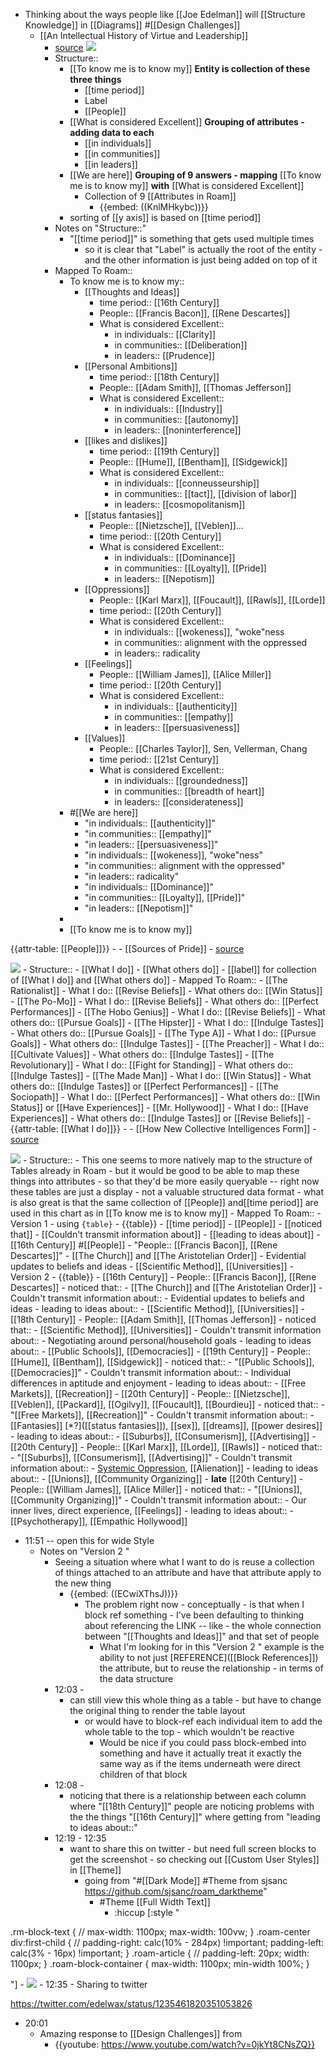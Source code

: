- Thinking about the ways people like [[Joe Edelman]] will [[Structure Knowledge]] in [[Diagrams]] #[[Design Challenges]]
    - [[An Intellectual History of Virtue and Leadership]]
        - [source](https://twitter.com/edelwax/status/921417792867446784)
![](https://firebasestorage.googleapis.com/v0/b/firescript-577a2.appspot.com/o/imgs%2Fapp%2Froam%2Fffp_j4AGI7?alt=media&token=f021b85f-9dcc-4d62-9cac-467491b38406)
        - Structure::
            - [[To know me is to know my]]
__Entity is collection of these three things__
                - [[time period]]
                - Label
                - [[People]]
            - [[What is considered Excellent]]
__Grouping of attributes - adding data to each__
                - [[in individuals]]
                - [[in communities]] 
                - [[in leaders]]
            - [[We are here]]
__Grouping of 9 answers - mapping__ [[To know me is to know my]] __with__ [[What is considered Excellent]]
                - Collection of 9 [[Attributes in Roam]]
                    - {{embed: ((KnlMHkybc))}}
            - sorting of [[y axis]] is based on [[time period]]
        - Notes on "Structure::"
            - "[[time period]]" is something that gets used multiple times
                - so it is clear that "Label" is actually the root of the entity - and the other information is just being added on top of it
        - Mapped To Roam:: 
            - To know me is to know my::
                - [[Thoughts and Ideas]]
                    - time period:: [[16th Century]]
                    - People:: [[Francis Bacon]], [[Rene Descartes]]
                    - What is considered Excellent::
                        - in individuals:: [[Clarity]]
                        - in communities:: [[Deliberation]]
                        - in leaders:: [[Prudence]]
                - [[Personal Ambitions]]
                    - time period:: [[18th Century]]
                    - People:: [[Adam Smith]], [[Thomas Jefferson]]
                    - What is considered Excellent::
                        - in individuals:: [[Industry]]
                        - in communities:: [[autonomy]]
                        - in leaders:: [[noninterference]]
                - [[likes and dislikes]]
                    - time period:: [[19th Century]]
                    - People:: [[Hume]], [[Bentham]], [[Sidgewick]]
                    - What is considered Excellent::
                        - in individuals:: [[conneusseurship]]
                        - in communities:: [[tact]], [[division of labor]]
                        - in leaders::  [[cosmopolitanism]]
                - [[status fantasies]]
                    - People:: [[Nietzsche]], [[Veblen]]...
                    - time period:: [[20th Century]]
                    - What is considered Excellent::
                        - in individuals:: [[Dominance]]
                        - in communities:: [[Loyalty]], [[Pride]]
                        - in leaders:: [[Nepotism]]
                - [[Oppressions]]
                    - People:: [[Karl Marx]], [[Foucault]], [[Rawls]], [[Lorde]]
                    - time period:: [[20th Century]]
                    - What is considered Excellent::
                        - in individuals:: [[wokeness]], "woke"ness
                        - in communities:: alignment with the oppressed
                        - in leaders:: radicality
                - [[Feelings]]
                    - People:: [[William James]], [[Alice Miller]]
                    - time period:: [[20th Century]]
                    - What is considered Excellent::
                        - in individuals:: [[authenticity]]
                        - in communities:: [[empathy]]
                        - in leaders:: [[persuasiveness]]
                - [[Values]]
                    - People:: [[Charles Taylor]], Sen, Vellerman, Chang  
                    - time period:: [[21st Century]]
                    - What is considered Excellent::
                        - in individuals:: [[groundedness]]
                        - in communities:: [[breadth of heart]]
                        - in leaders:: [[considerateness]]
            - #[[We are here]]
                - "in individuals:: [[authenticity]]"
                - "in communities:: [[empathy]]"
                - "in leaders:: [[persuasiveness]]"
                - "in individuals:: [[wokeness]], "woke"ness"
                - "in communities:: alignment with the oppressed"
                - "in leaders:: radicality"
                - "in individuals:: [[Dominance]]"
                - "in communities:: [[Loyalty]], [[Pride]]"
                - "in leaders:: [[Nepotism]]"
            - 
            - [[To know me is to know my]]


{{attr-table: [[People]]}}
            - 
    - [[Sources of Pride]]
        - [source](https://twitter.com/edelwax/status/1235461818593746944)

![](https://firebasestorage.googleapis.com/v0/b/firescript-577a2.appspot.com/o/imgs%2Fv8%2Fhelp%2FZd5VYLlP_K?alt=media&token=127d7407-76a6-49a2-8d47-1c9f686744bf)
        - Structure::
            - [[What I do]]
            - [[What others do]]
            - [[label]] for collection of [[What I do]] and [[What others do]]
        - Mapped To Roam::
            - [[The Rationalist]]
                - What I do:: [[Revise Beliefs]]
                - What others do:: [[Win Status]]
            - [[The Po-Mo]]
                - What I do:: [[Revise Beliefs]]
                - What others do:: [[Perfect Performances]]
            - [[The Hobo Genius]]
                - What I do:: [[Revise Beliefs]]
                - What others do:: [[Pursue Goals]]
            - [[The Hipster]]
                - What I do:: [[Indulge Tastes]]
                - What others do:: [[Pursue Goals]]
            - [[The Type A]]
                - What I do:: [[Pursue Goals]]
                - What others do:: [[Indulge Tastes]]
            - [[The Preacher]]
                - What I do:: [[Cultivate Values]]
                - What others do:: [[Indulge Tastes]]
            - [[The Revolutionary]]
                - What I do:: [[Fight for Standing]]
                - What others do:: [[Indulge Tastes]]
            - [[The Made Man]]
                - What I do:: [[Win Status]]
                - What others do:: [[Indulge Tastes]] or [[Perfect Performances]]
            - [[The Sociopath]]
                - What I do:: [[Perfect Performances]]
                - What others do:: [[Win Status]] or [[Have Experiences]]
            - [[Mr. Hollywood]]
                - What I do:: [[Have Experiences]]
                - What others do:: [[Indulge Tastes]] or [[Revise Beliefs]]
        - {{attr-table: [[What I do]]}}
        - 
    -  [[How New Collective Intelligences Form]]
        - [source](https://twitter.com/edelwax/status/1235461820351053826)

![](https://firebasestorage.googleapis.com/v0/b/firescript-577a2.appspot.com/o/imgs%2Fv8%2Fhelp%2FLQrZ-UX1E0?alt=media&token=64a07bd1-75e1-48bc-9895-158f632dfffe)
        - Structure::
            - This one seems to more natively map to the structure of Tables already in Roam
                - but it would be good to be able to map these things into attributes - so that they'd be more easily queryable -- right now these tables are just a display - not a valuable structured data format
                - what is also great is that the same collection of [[People]] and[[time period]] are used in this chart as in [[To know me is to know my]]
        - Mapped To Roam::
            - Version 1 - using `{table}`
                - {{table}}
                    - [[time period]]
                        - [[People]]
                            - [[noticed that]]
                                - [[Couldn't transmit information about]]
                                    - [[leading to ideas about]]
                    - [[16th Century]] #[[People]]
                        -  "People:: [[Francis Bacon]], [[Rene Descartes]]"
                            - [[The Church]] and [[The Aristotelian Order]]
                                - Evidential updates to beliefs and ideas
                                    - [[Scientific Method]], [[Universities]]
            - Version 2 
                - {{table}}
                    - [[16th Century]]
                        - People:: [[Francis Bacon]], [[Rene Descartes]]
                            - noticed that::
                                - [[The Church]] and [[The Aristotelian Order]]
                                    - Couldn't transmit information about::
                                        - Evidential updates to beliefs and ideas
                                            - leading to ideas about::
                                                - [[Scientific Method]], [[Universities]]
                    - [[18th Century]]
                        - People:: [[Adam Smith]], [[Thomas Jefferson]]
                            - noticed that::
                                - [[Scientific Method]], [[Universities]]
                                    - Couldn't transmit information about::
                                        - Negotiating around personal/household goals
                                            - leading to ideas about::
                                                - [[Public Schools]], [[Democracies]]
                    - [[19th Century]]
                        - People:: [[Hume]], [[Bentham]], [[Sidgewick]]
                            - noticed that::
                                - "[[Public Schools]], [[Democracies]]"
                                    - Couldn't transmit information about::
                                        - Individual differences in aptitude and enjoyment
                                            - leading to ideas about::
                                                - [[Free Markets]], [[Recreation]]
                    - [[20th Century]]
                        - People:: [[Nietzsche]], [[Veblen]], [[Packard]], [[Ogilvy]], [[Foucault]], [[Bourdieu]]
                            - noticed that:: 
                                - "[[Free Markets]], [[Recreation]]"
                                    - Couldn't transmit information about::
                                        - [[Fantasies]] [*?]([[status fantasies]]), [[sex]], [[dreams]], [[power desires]]
                                            - leading to ideas about:: 
                                                - [[Suburbs]], [[Consumerism]], [[Advertising]]
                    - [[20th Century]]
                        - People:: [[Karl Marx]], [[Lorde]], [[Rawls]]
                            - noticed that::
                                - "[[Suburbs]], [[Consumerism]], [[Advertising]]"
                                    - Couldn't transmit information about::
                                        - [Systemic Oppression]([[Oppressions]]), [[Alienation]]
                                            - leading to ideas about::
                                                - [[Unions]], [[Community Organizing]]
                    - __late__ [[20th Century]]
                        - People:: [[William James]], [[Alice Miller]]
                            - noticed that::
                                - "[[Unions]], [[Community Organizing]]"
                                    - Couldn't transmit information about::
                                        - Our inner lives, direct experience, [[Feelings]]
                                            - leading to ideas about::
                                                - [[Psychotherapy]], [[Empathic Hollywood]]
- 11:51 -- open this for wide Style 
    - Notes on "Version 2 "
        - Seeing a situation where what I want to do is reuse a collection of things attached to an attribute and have that attribute apply to the new thing
            - {{embed: ((ECwiXThsJ))}}
                - The problem right now - conceptually - is that when I block ref something - I've been defaulting to thinking about referencing the LINK -- like - the whole connection between "[[Thoughts and Ideas]]" and that set of people
                    -  What I'm looking for in this "Version 2 " example is the ability to not just [REFERENCE]([[Block References]]) the attribute, but to reuse the relationship - in terms of the data structure
        - 12:03 -
            - can still view this whole thing as a table - but have to change the original thing to render the table layout
                - or would have to block-ref each individual item to add the whole table to the top - which wouldn't be reactive
                    - Would be nice if you could pass block-embed into something and have it actually treat it exactly the same way as if the items underneath were direct children of that block
        - 12:08 -
            - noticing that there is a relationship between each column where "[[18th Century]]" people are noticing problems with the the things "[[16th Century]]" where getting from "leading to ideas about::"
        - 12:19 - 12:35
            - want to share this on twitter - but need full screen blocks to get the screenshot - so checking out [[Custom User Styles]] in [[Theme]]
                - going from "#[[Dark Mode]] #Theme from sjsanc
https://github.com/sjsanc/roam_darktheme"
                    - #Theme [[Full Width Text]]
                        - :hiccup [:style "

.rm-block-text {
 // max-width: 1100px;
  max-width: 100vw;
}
.roam-center div:first-child {
    // padding-right: calc(10% - 284px) !important;
    padding-left: calc(3% - 16px) !important;
}
.roam-article {
    // padding-left: 20px;
    width: 1100px;
}
.roam-block-container {
    max-width: 1100px;
   min-width 100%;
}

"]
                - ![](https://firebasestorage.googleapis.com/v0/b/firescript-577a2.appspot.com/o/imgs%2Fv8%2Fhelp%2FgPYKCDTwQE?alt=media&token=663b65b0-c34b-43c0-a69a-59f6588635ab)
        - 12:35
            - Sharing to twitter

 https://twitter.com/edelwax/status/1235461820351053826
- 20:01
    - Amazing response to [[Design Challenges]] from 
        - {{youtube: https://www.youtube.com/watch?v=0jkYt8CNsZQ}}
